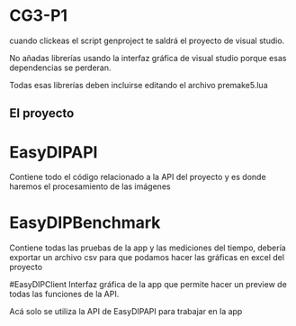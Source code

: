 # CG3-P1

cuando clickeas el script genproject te saldrá el proyecto de visual studio.

No añadas librerías usando la interfaz gráfica de visual studio porque esas dependencias se perderan.

Todas esas librerías deben incluirse editando el archivo premake5.lua


## El proyecto 

# EasyDIPAPI
Contiene todo el código relacionado a la API del proyecto y es donde haremos el procesamiento de las imágenes

# EasyDIPBenchmark
Contiene todas las pruebas de la app y las mediciones del tiempo, debería exportar un archivo csv para que podamos hacer las gráficas en excel del proyecto

#EasyDIPClient
Interfaz gráfica de la app que permite hacer un preview de todas las funciones de la API.

Acá solo se utiliza la API de EasyDIPAPI para trabajar en la app

